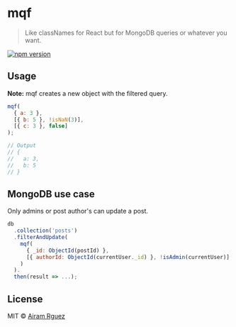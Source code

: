 # mqf

> Like classNames for React but for MongoDB queries or whatever you want.

[![npm version](https://badge.fury.io/js/mqf.svg)](https://badge.fury.io/js/mqf)

## Usage

**Note:** mqf creates a new object with the filtered query.

```js
mqf(
  { a: 3 },
  [{ b: 5 }, !isNaN(3)],
  [{ c: 3 }, false]
);

// Output
// {
//   a: 3,
//   b: 5
// }
```

## MongoDB use case

Only admins or post author's can update a post.

```js
db
  .collection('posts')
  .filterAndUpdate(
    mqf(
      { _id: ObjectId(postId) },
      [{ authorId: ObjectId(currentUser._id) }, !isAdmin(currentUser)]
    )
  ).
  then(result => ...);

```
## License

MIT © [Airam Rguez](https://github.com/airamrguez)
